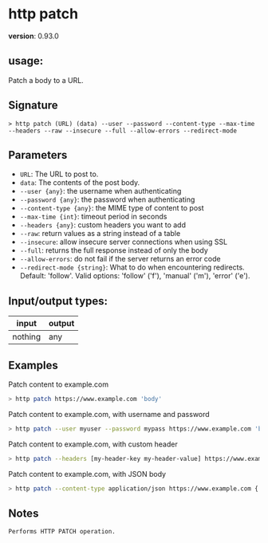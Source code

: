 # http patch

**version**: 0.93.0

## **usage**:

Patch a body to a URL.

## Signature

`> http patch (URL) (data) --user --password --content-type --max-time --headers --raw --insecure --full --allow-errors --redirect-mode`

## Parameters

- `URL`: The URL to post to.
- `data`: The contents of the post body.
- `--user {any}`: the username when authenticating
- `--password {any}`: the password when authenticating
- `--content-type {any}`: the MIME type of content to post
- `--max-time {int}`: timeout period in seconds
- `--headers {any}`: custom headers you want to add
- `--raw`: return values as a string instead of a table
- `--insecure`: allow insecure server connections when using SSL
- `--full`: returns the full response instead of only the body
- `--allow-errors`: do not fail if the server returns an error code
- `--redirect-mode {string}`: What to do when encountering redirects. Default: 'follow'. Valid options: 'follow' ('f'), 'manual' ('m'), 'error' ('e').

## Input/output types:

| input   | output |
| ------- | ------ |
| nothing | any    |

## Examples

Patch content to example.com

```bash
> http patch https://www.example.com 'body'
```

Patch content to example.com, with username and password

```bash
> http patch --user myuser --password mypass https://www.example.com 'body'
```

Patch content to example.com, with custom header

```bash
> http patch --headers [my-header-key my-header-value] https://www.example.com
```

Patch content to example.com, with JSON body

```bash
> http patch --content-type application/json https://www.example.com { field: value }
```

## Notes

```text
Performs HTTP PATCH operation.
```
